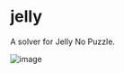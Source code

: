 jelly
=====

A solver for Jelly No Puzzle.

![image](https://github.com/yangeorget/jelly/assets/1328291/2415dc37-d661-4526-8eb5-cdf6f8cb4446)
